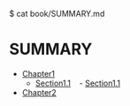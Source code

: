 $ cat book/SUMMARY.md 
# SUMMARY

* [Chapter1](chapter1/README.md)
  - [Section1.1](\chapter1\2016-08-07-xqszj1.md)
    - [Section1.1](\chapter1\2016-08-07-xqszj1.md)
* [Chapter2](chapter1/README.md)

